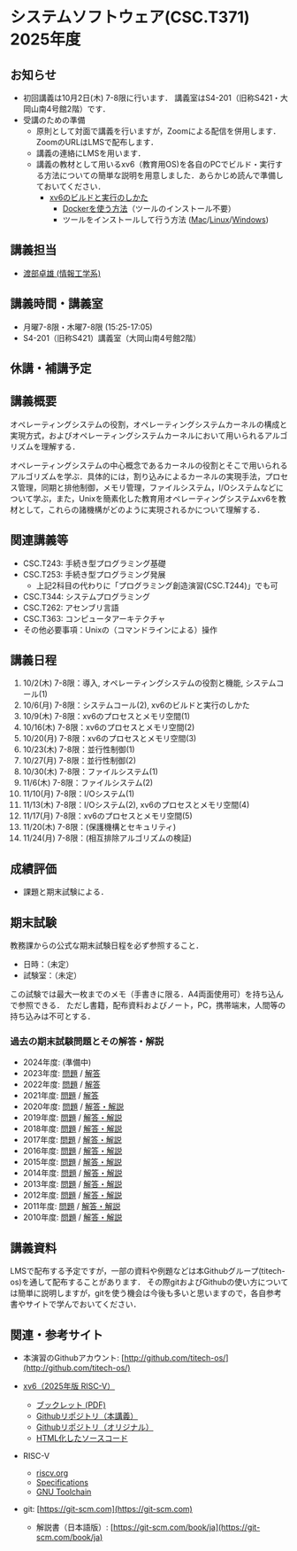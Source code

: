 # システムソフトウェア(CSC.T371) 2025年度

## お知らせ
* 初回講義は10月2日(木) 7-8限に行います．
講義室はS4-201（旧称S421・大岡山南4号館2階）です．
* 受講のための準備
  - 原則として対面で講義を行いますが，Zoomによる配信を併用します．
  ZoomのURLはLMSで配布します．
  - 講義の連絡にLMSを用います．
  - 講義の教材として用いるxv6（教育用OS)を各自のPCでビルド・実行する方法についての簡単な説明を用意しました．あらかじめ読んで準備しておいてください．
    * [xv6のビルドと実行のしかた](xv6.html)
      - [Dockerを使う方法](xv6-docker.html)（ツールのインストール不要）
      - ツールをインストールして行う方法 ([Mac](xv6-mac.html)/[Linux](xv6-linux.html)/[Windows](xv6-windows.html))

## 講義担当
* [渡部卓雄 (情報工学系)](http://www.psg.comp.isct.ac.jp/~takuo/)

## 講義時間・講義室
* 月曜7-8限・木曜7-8限 (15:25-17:05)
* S4-201（旧称S421）講義室（大岡山南4号館2階）

## 休講・補講予定

## 講義概要
オペレーティングシステムの役割，オペレーティングシステムカーネルの構成と実現方式，およびオペレーティングシステムカーネルにおいて用いられるアルゴリズムを理解する．

オペレーティングシステムの中心概念であるカーネルの役割とそこで用いられるアルゴリズムを学ぶ．具体的には，割り込みによるカーネルの実現手法，プロセス管理，同期と排他制御，メモリ管理，ファイルシステム，I/Oシステムなどについて学ぶ，また，Unixを簡素化した教育用オペレーティングシステムxv6を教材として，これらの諸機構がどのように実現されるかについて理解する．

## 関連講義等
* CSC.T243: 手続き型プログラミング基礎
* CSC.T253: 手続き型プログラミング発展
  - 上記2科目の代わりに「プログラミング創造演習(CSC.T244)」でも可
* CSC.T344: システムプログラミング
* CSC.T262: アセンブリ言語
* CSC.T363: コンピュータアーキテクチャ
* その他必要事項：Unixの（コマンドラインによる）操作

## 講義日程
1. 10/2(木) 7-8限：導入, オペレーティングシステムの役割と機能, システムコール(1)
2. 10/6(月) 7-8限：システムコール(2), xv6のビルドと実行のしかた
3. 10/9(木) 7-8限：xv6のプロセスとメモリ空間(1)
4. 10/16(木) 7-8限：xv6のプロセスとメモリ空間(2)
5. 10/20(月) 7-8限：xv6のプロセスとメモリ空間(3)
6. 10/23(木) 7-8限：並行性制御(1)
7. 10/27(月) 7-8限：並行性制御(2)
8. 10/30(木) 7-8限：ファイルシステム(1)
9. 11/6(木) 7-8限：ファイルシステム(2)
10. 11/10(月) 7-8限：I/Oシステム(1)
11. 11/13(木) 7-8限：I/Oシステム(2), xv6のプロセスとメモリ空間(4)
12. 11/17(月) 7-8限：xv6のプロセスとメモリ空間(5)
13. 11/20(木) 7-8限：(保護機構とセキュリティ)
14. 11/24(月) 7-8限：(相互排除アルゴリズムの検証)

## 成績評価
* 課題と期末試験による．

## 期末試験
教務課からの公式な期末試験日程を必ず参照すること．
* 日時：（未定）
* 試験室：（未定）

この試験では最大一枚までのメモ（手書きに限る．A4両面使用可）を持ち込んで参照できる．
ただし書籍，配布資料およびノート，PC，携帯端末，人間等の持ち込みは不可とする．

### 過去の期末試験問題とその解答・解説
* 2024年度: (準備中)
* 2023年度: [問題](ex/2023.pdf) / [解答](ex/2023a.pdf)
* 2022年度: [問題](ex/2022.pdf) / [解答](ex/2022a.pdf)
* 2021年度: [問題](ex/2021.pdf) / [解答](ex/2021a.pdf)
* 2020年度: [問題](ex/2020.pdf) / [解答・解説](ex/2020a.pdf)
* 2019年度: [問題](ex/2019.pdf) / [解答・解説](ex/2019a.pdf)
* 2018年度: [問題](ex/2018.pdf) / [解答・解説](ex/2018a.pdf)
* 2017年度: [問題](ex/2017.pdf) / [解答・解説](ex/2017a.pdf)
* 2016年度: [問題](ex/2016.pdf) / [解答・解説](ex/2016a.pdf)
* 2015年度: [問題](ex/2015.pdf) / [解答・解説](ex/2015a.pdf)
* 2014年度: [問題](ex/2014.pdf) / [解答・解説](ex/2014a.pdf)
* 2013年度: [問題](ex/2013.pdf) / [解答・解説](ex/2013a.pdf)
* 2012年度: [問題](ex/2012.pdf) / [解答・解説](ex/2012a.pdf)
* 2011年度: [問題](ex/2011.pdf) / [解答・解説](ex/2011a.pdf)
* 2010年度: [問題](ex/2010.pdf) / [解答・解説](ex/2010a.pdf)

## 講義資料
LMSで配布する予定ですが，一部の資料や例題などは本Githubグループ(titech-os)を通して配布することがあります．
その際gitおよびGithubの使い方については簡単に説明しますが，gitを使う機会は今後も多いと思いますので，各自参考書やサイトで学んでおいてください．

## 関連・参考サイト
* 本演習のGithubアカウント: [http://github.com/titech-os/](http://github.com/titech-os/)

* [xv6（2025年版 RISC-V）](https://pdos.csail.mit.edu/6.828/2025/xv6.html)
  - [ブックレット (PDF)](https://pdos.csail.mit.edu/6.828/2025/xv6/book-riscv-rev5.pdf)
  - [Githubリポジトリ（本講義）](https://github.com/titech-os/xv6-riscv/)
  - [Githubリポジトリ（オリジナル）](https://github.com/mit-pdos/xv6-riscv/)
  - [HTML化したソースコード](https://titech-os.github.io/xv6-riscv-html/)
* RISC-V
  - [riscv.org](https://riscv.org)
  - [Specifications](https://riscv.org/specifications/)
  - [GNU Toolchain](https://github.com/riscv/riscv-gnu-toolchain)
* git: [https://git-scm.com](https://git-scm.com)
  - 解説書（日本語版）: [https://git-scm.com/book/ja](https://git-scm.com/book/ja)
